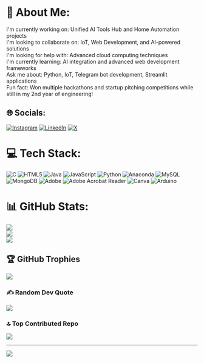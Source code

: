 # 💫 About Me:
I'm currently working on: Unified AI Tools Hub and Home Automation projects<br>I'm looking to collaborate on: IoT, Web Development, and AI-powered solutions<br>I'm looking for help with: Advanced cloud computing techniques<br>I'm currently learning: AI integration and advanced web development frameworks<br>Ask me about: Python, IoT, Telegram bot development, Streamlit applications<br>Fun fact: Won multiple hackathons and startup pitching competitions while still in my 2nd year of engineering!


## 🌐 Socials:
[![Instagram](https://img.shields.io/badge/Instagram-%23E4405F.svg?logo=Instagram&logoColor=white)](https://instagram.com/harshagar12) [![LinkedIn](https://img.shields.io/badge/LinkedIn-%230077B5.svg?logo=linkedin&logoColor=white)](https://linkedin.com/in/a31b4528b) [![X](https://img.shields.io/badge/X-black.svg?logo=X&logoColor=white)](https://x.com/HarshAgar12) 

# 💻 Tech Stack:
![C](https://img.shields.io/badge/c-%2300599C.svg?style=for-the-badge&logo=c&logoColor=white) ![HTML5](https://img.shields.io/badge/html5-%23E34F26.svg?style=for-the-badge&logo=html5&logoColor=white) ![Java](https://img.shields.io/badge/java-%23ED8B00.svg?style=for-the-badge&logo=openjdk&logoColor=white) ![JavaScript](https://img.shields.io/badge/javascript-%23323330.svg?style=for-the-badge&logo=javascript&logoColor=%23F7DF1E) ![Python](https://img.shields.io/badge/python-3670A0?style=for-the-badge&logo=python&logoColor=ffdd54) ![Anaconda](https://img.shields.io/badge/Anaconda-%2344A833.svg?style=for-the-badge&logo=anaconda&logoColor=white) ![MySQL](https://img.shields.io/badge/mysql-4479A1.svg?style=for-the-badge&logo=mysql&logoColor=white) ![MongoDB](https://img.shields.io/badge/MongoDB-%234ea94b.svg?style=for-the-badge&logo=mongodb&logoColor=white) ![Adobe](https://img.shields.io/badge/adobe-%23FF0000.svg?style=for-the-badge&logo=adobe&logoColor=white) ![Adobe Acrobat Reader](https://img.shields.io/badge/Adobe%20Acrobat%20Reader-EC1C24.svg?style=for-the-badge&logo=Adobe%20Acrobat%20Reader&logoColor=white) ![Canva](https://img.shields.io/badge/Canva-%2300C4CC.svg?style=for-the-badge&logo=Canva&logoColor=white) ![Arduino](https://img.shields.io/badge/-Arduino-00979D?style=for-the-badge&logo=Arduino&logoColor=white)
# 📊 GitHub Stats:
![](https://github-readme-stats.vercel.app/api?username=harshagar12&theme=dark&hide_border=false&include_all_commits=true&count_private=true)<br/>
![](https://github-readme-streak-stats.herokuapp.com/?user=harshagar12&theme=dark&hide_border=false)<br/>
![](https://github-readme-stats.vercel.app/api/top-langs/?username=harshagar12&theme=dark&hide_border=false&include_all_commits=true&count_private=true&layout=compact)

## 🏆 GitHub Trophies
![](https://github-profile-trophy.vercel.app/?username=harshagar12&theme=radical&no-frame=false&no-bg=true&margin-w=4)

### ✍️ Random Dev Quote
![](https://quotes-github-readme.vercel.app/api?type=horizontal&theme=radical)

### 🔝 Top Contributed Repo
![](https://github-contributor-stats.vercel.app/api?username=harshagar12&limit=5&theme=dark&combine_all_yearly_contributions=true)

---
[![](https://visitcount.itsvg.in/api?id=harshagar12&icon=0&color=0)](https://visitcount.itsvg.in)

